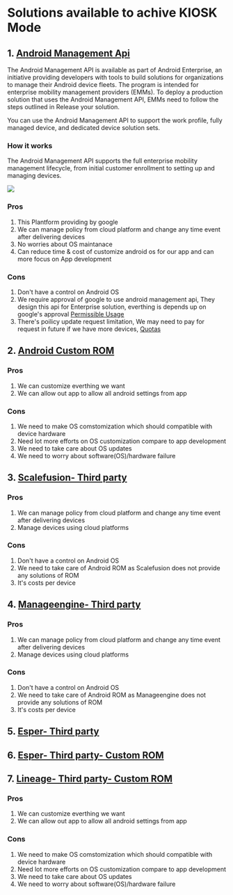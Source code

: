 # Solutions available to achive KIOSK Mode

## 1. [Android Management Api](https://developers.google.com/android/management)  
The Android Management API is available as part of Android Enterprise, an initiative providing developers with tools to build solutions for organizations to manage their Android device fleets. The program is intended for enterprise mobility management providers (EMMs). To deploy a production solution that uses the Android Management API, EMMs need to follow the steps outlined in Release your solution.

You can use the Android Management API to support the work profile, fully managed device, and dedicated device solution sets.

### How it works
The Android Management API supports the full enterprise mobility management lifecycle, from initial customer enrollment to setting up and managing devices.


![](https://developers.google.com/android/management/images/android-management-api.png)

### Pros
1. This Plantform providing by google 
2. We can manage policy from cloud platform and change any time event after delivering devices 
3. No worries about OS maintanace 
4. Can reduce time & cost of customize android os for our app and can more focus on App development 

### Cons
1. Don't have a control on Android OS
2. We require approval of google to use android management api, They design this api for Enterprise solution, everthing is depends up on google's approval [Permissible Usage](https://developers.google.com/android/management/permissible-usage)
3. There's poilicy update request limitation, We may need to pay for request in future if we have more devices, [Quotas](https://developers.google.com/android/management/permissible-usage)


## 2. [Android Custom ROM](https://source.android.com)

### Pros
1. We can customize everthing we want 
2. We can allow out app to allow all android settings from app 

### Cons
1. We need to make OS comstomization which should compatible with device hardware
2. Need lot more efforts on OS customization compare to app development
3. We need to take care about OS updates
4. We need to worry about software(OS)/hardware failure 

## 3. [Scalefusion- Third party](https://scalefusion.com/features-overview)
### Pros
1. We can manage policy from cloud platform and change any time event after delivering devices 
2. Manage devices using cloud platforms
### Cons
1. Don't have a control on Android OS
2. We need to take care of Android ROM as Scalefusion does not provide any solutions of ROM
3. It's costs per device

## 4. [Manageengine- Third party](https://www.manageengine.com/mobile-device-management/features.html)
### Pros
1. We can manage policy from cloud platform and change any time event after delivering devices 
2. Manage devices using cloud platforms
### Cons
1. Don't have a control on Android OS
2. We need to take care of Android ROM as Manageengine does not provide any solutions of ROM
3. It's costs per device
## 5. [Esper- Third party](https://www.esper.io)

## 6. [Esper- Third party- Custom ROM](https://www.esper.io/esper-android-x86)
## 7. [Lineage- Third party- Custom ROM](https://lineageos.org/)
### Pros
1. We can customize everthing we want 
2. We can allow out app to allow all android settings from app 

### Cons
1. We need to make OS comstomization which should compatible with device hardware
2. Need lot more efforts on OS customization compare to app development
3. We need to take care about OS updates
4. We need to worry about software(OS)/hardware failure 
                                
